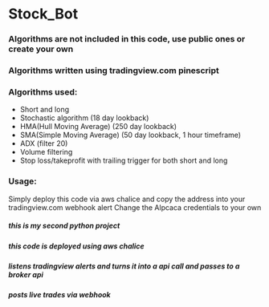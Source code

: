 # Stock_Bot
### Algorithms are not included in this code, use public ones or create your own
### Algorithms written using tradingview.com pinescript
### Algorithms used:
* Short and long
* Stochastic algorithm (18 day lookback)
* HMA(Hull Moving Average) (250 day lookback)
* SMA(Simple Moving Average) (50 day lookback, 1 hour timeframe)
* ADX (filter 20)
* Volume filtering
* Stop loss/takeprofit with trailing trigger for both short and long
### Usage:
Simply deploy this code via aws chalice and copy the address into your tradingview.com webhook alert
Change the Alpcaca credentials to your own

##### this is my second python project
##### this code is deployed using aws chalice
##### listens tradingview alerts and turns it into a api call and passes to a broker api
##### posts live trades via webhook
